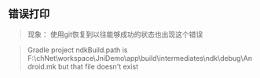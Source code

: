 ## 错误打印
> 现象： 使用git恢复到以往能够成功的状态也出现这个错误

> Gradle project ndkBuild.path is F:\chNet\workspace\JniDemo\app\build\intermediates\ndk\debug\Android.mk but that file doesn't exist

